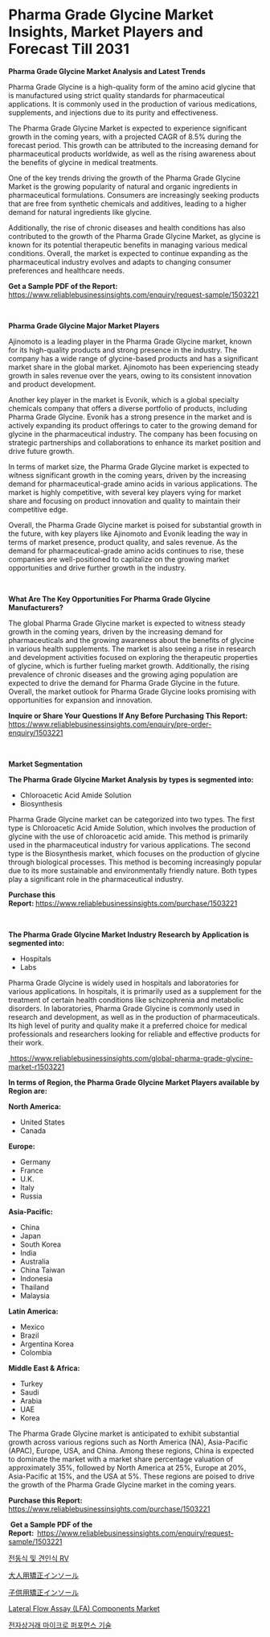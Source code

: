 <p><h1>Pharma Grade Glycine Market Insights, Market Players and Forecast Till 2031</h1></p><p><strong>Pharma Grade Glycine Market Analysis and Latest Trends</strong></p>
<p><p>Pharma Grade Glycine is a high-quality form of the amino acid glycine that is manufactured using strict quality standards for pharmaceutical applications. It is commonly used in the production of various medications, supplements, and injections due to its purity and effectiveness.</p><p>The Pharma Grade Glycine Market is expected to experience significant growth in the coming years, with a projected CAGR of 8.5% during the forecast period. This growth can be attributed to the increasing demand for pharmaceutical products worldwide, as well as the rising awareness about the benefits of glycine in medical treatments.</p><p>One of the key trends driving the growth of the Pharma Grade Glycine Market is the growing popularity of natural and organic ingredients in pharmaceutical formulations. Consumers are increasingly seeking products that are free from synthetic chemicals and additives, leading to a higher demand for natural ingredients like glycine.</p><p>Additionally, the rise of chronic diseases and health conditions has also contributed to the growth of the Pharma Grade Glycine Market, as glycine is known for its potential therapeutic benefits in managing various medical conditions. Overall, the market is expected to continue expanding as the pharmaceutical industry evolves and adapts to changing consumer preferences and healthcare needs.</p></p>
<p><strong>Get a Sample PDF of the Report:&nbsp;</strong> <a href="https://www.reliablebusinessinsights.com/enquiry/request-sample/1503221">https://www.reliablebusinessinsights.com/enquiry/request-sample/1503221</a></p>
<p>&nbsp;</p>
<p><strong>Pharma Grade Glycine Major Market Players</strong></p>
<p><p>Ajinomoto is a leading player in the Pharma Grade Glycine market, known for its high-quality products and strong presence in the industry. The company has a wide range of glycine-based products and has a significant market share in the global market. Ajinomoto has been experiencing steady growth in sales revenue over the years, owing to its consistent innovation and product development.</p><p>Another key player in the market is Evonik, which is a global specialty chemicals company that offers a diverse portfolio of products, including Pharma Grade Glycine. Evonik has a strong presence in the market and is actively expanding its product offerings to cater to the growing demand for glycine in the pharmaceutical industry. The company has been focusing on strategic partnerships and collaborations to enhance its market position and drive future growth.</p><p>In terms of market size, the Pharma Grade Glycine market is expected to witness significant growth in the coming years, driven by the increasing demand for pharmaceutical-grade amino acids in various applications. The market is highly competitive, with several key players vying for market share and focusing on product innovation and quality to maintain their competitive edge.</p><p>Overall, the Pharma Grade Glycine market is poised for substantial growth in the future, with key players like Ajinomoto and Evonik leading the way in terms of market presence, product quality, and sales revenue. As the demand for pharmaceutical-grade amino acids continues to rise, these companies are well-positioned to capitalize on the growing market opportunities and drive further growth in the industry.</p></p>
<p>&nbsp;</p>
<p><strong>What Are The Key Opportunities For Pharma Grade Glycine Manufacturers?</strong></p>
<p><p>The global Pharma Grade Glycine market is expected to witness steady growth in the coming years, driven by the increasing demand for pharmaceuticals and the growing awareness about the benefits of glycine in various health supplements. The market is also seeing a rise in research and development activities focused on exploring the therapeutic properties of glycine, which is further fueling market growth. Additionally, the rising prevalence of chronic diseases and the growing aging population are expected to drive the demand for Pharma Grade Glycine in the future. Overall, the market outlook for Pharma Grade Glycine looks promising with opportunities for expansion and innovation.</p></p>
<p><strong>Inquire or Share Your Questions If Any Before Purchasing This Report:</strong> <a href="https://www.reliablebusinessinsights.com/enquiry/pre-order-enquiry/1503221">https://www.reliablebusinessinsights.com/enquiry/pre-order-enquiry/1503221</a></p>
<p>&nbsp;</p>
<p><strong>Market Segmentation</strong></p>
<p><strong>The Pharma Grade Glycine Market Analysis by types is segmented into:</strong></p>
<p><ul><li>Chloroacetic Acid Amide Solution</li><li>Biosynthesis</li></ul></p>
<p><p>Pharma Grade Glycine market can be categorized into two types. The first type is Chloroacetic Acid Amide Solution, which involves the production of glycine with the use of chloroacetic acid amide. This method is primarily used in the pharmaceutical industry for various applications. The second type is the Biosynthesis market, which focuses on the production of glycine through biological processes. This method is becoming increasingly popular due to its more sustainable and environmentally friendly nature. Both types play a significant role in the pharmaceutical industry.</p></p>
<p><strong>Purchase this Report:&nbsp;</strong><a href="https://www.reliablebusinessinsights.com/purchase/1503221">https://www.reliablebusinessinsights.com/purchase/1503221</a></p>
<p>&nbsp;</p>
<p><strong>The Pharma Grade Glycine Market Industry Research by Application is segmented into:</strong></p>
<p><ul><li>Hospitals</li><li>Labs</li></ul></p>
<p><p>Pharma Grade Glycine is widely used in hospitals and laboratories for various applications. In hospitals, it is primarily used as a supplement for the treatment of certain health conditions like schizophrenia and metabolic disorders. In laboratories, Pharma Grade Glycine is commonly used in research and development, as well as in the production of pharmaceuticals. Its high level of purity and quality make it a preferred choice for medical professionals and researchers looking for reliable and effective products for their work.</p></p>
<p><a href="https://www.reliablebusinessinsights.com/global-pharma-grade-glycine-market-r1503221">&nbsp;https://www.reliablebusinessinsights.com/global-pharma-grade-glycine-market-r1503221</a></p>
<p><strong>In terms of Region, the Pharma Grade Glycine Market Players available by Region are:</strong></p>
<p>
    <p> <strong> North America: </strong>
        <ul>
            <li>United States</li>
            <li>Canada</li>
        </ul>
        </p> 
    <p> <strong> Europe: </strong>
        <ul>
            <li>Germany</li>
            <li>France</li>
            <li>U.K.</li>
            <li>Italy</li>
            <li>Russia</li>
        </ul>
        </p> 
    <p> <strong> Asia-Pacific: </strong>
        <ul>
            <li>China</li>
            <li>Japan</li>
            <li>South Korea</li>
            <li>India</li>
            <li>Australia</li>
            <li>China Taiwan</li>
            <li>Indonesia</li>
            <li>Thailand</li>
            <li>Malaysia</li>
        </ul>
        </p> 
    <p> <strong> Latin America: </strong>
        <ul>
            <li>Mexico</li>
            <li>Brazil</li>
            <li>Argentina Korea</li>
            <li>Colombia</li>
        </ul>
        </p> 
    <p> <strong> Middle East & Africa: </strong>
        <ul>
            <li>Turkey</li>
            <li>Saudi</li>
            <li>Arabia</li>
            <li>UAE</li>
            <li>Korea</li>
        </ul>
    </p>
    </p>
<p><p>The Pharma Grade Glycine market is anticipated to exhibit substantial growth across various regions such as North America (NA), Asia-Pacific (APAC), Europe, USA, and China. Among these regions, China is expected to dominate the market with a market share percentage valuation of approximately 35%, followed by North America at 25%, Europe at 20%, Asia-Pacific at 15%, and the USA at 5%. These regions are poised to drive the growth of the Pharma Grade Glycine market in the coming years.</p></p>
<p><strong>Purchase this Report: </strong><a href="https://www.reliablebusinessinsights.com/purchase/1503221">https://www.reliablebusinessinsights.com/purchase/1503221</a></p>
<p>&nbsp;<strong>Get a Sample PDF of the Report:&nbsp;&nbsp;</strong><a href="https://www.reliablebusinessinsights.com/enquiry/request-sample/1503221">https://www.reliablebusinessinsights.com/enquiry/request-sample/1503221</a></p>
<p><strong></strong></p>
<p><p><a href="https://medium.com/@cheddar67856/%EB%AA%A8%ED%84%B0%ED%99%94-%EB%B0%8F-%EA%B2%AC%EC%9D%B8%ED%98%95-rv%EC%8B%9C%EC%9E%A5-%EC%84%B1%EA%B3%B5%EC%A0%81%EC%9D%B8-%EB%B9%84%EC%A6%88%EB%8B%88%EC%8A%A4-%EC%A0%84%EB%9E%B5%EC%9D%98-%ED%95%B5%EC%8B%AC-2031%EB%85%84%EA%B9%8C%EC%A7%80%EC%9D%98-%EC%98%88%EC%B8%A1-66e9a3be7bcc">전동식 및 견인식 RV</a></p><p><a href="https://github.com/KaydenJohns1964/Market-Research-Report-List-1/blob/main/797772194763.md">大人用矯正インソール</a></p><p><a href="https://github.com/decker5351/Market-Research-Report-List-1/blob/main/841354994764.md">子供用矯正インソール</a></p><p><a href="https://github.com/tamvrosiya/Market-Research-Report-List-4/blob/main/lateral-flow-assay-lfa-components-market.md">Lateral Flow Assay (LFA) Components Market</a></p><p><a href="https://github.com/CarmellaLang1/Market-Research-Report-List-1/blob/main/562544986402.md">전자상거래 마이크로 퍼포먼스 기술</a></p></p>